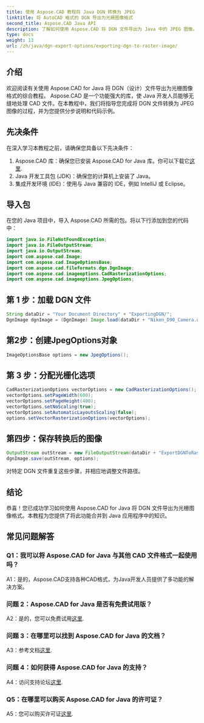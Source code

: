 ```yaml
---
title: 使用 Aspose.CAD 教程将 Java DGN 转换为 JPEG
linktitle: 将 AutoCAD 格式的 DGN 导出为光栅图像格式
second_title: Aspose.CAD Java API
description: 了解如何使用 Aspose.CAD 将 DGN 文件导出为 Java 中的 JPEG 图像。本分步教程将指导您轻松完成整个过程。
type: docs
weight: 13
url: /zh/java/dgn-export-options/exporting-dgn-to-raster-image/
---
```

## 介绍

欢迎阅读有关使用 Aspose.CAD for Java 将 DGN（设计）文件导出为光栅图像格式的综合教程。 Aspose.CAD 是一个功能强大的库，使 Java 开发人员能够无缝地处理 CAD 文件。在本教程中，我们将指导您完成将 DGN 文件转换为 JPEG 图像的过程，并为您提供分步说明和代码示例。

## 先决条件

在深入学习本教程之前，请确保您具备以下先决条件：
1.  Aspose.CAD 库：确保您已安装 Aspose.CAD for Java 库。你可以下载它[这里](https://releases.aspose.com/cad/java/).
2. Java 开发工具包 (JDK)：确保您的计算机上安装了 Java。
3. 集成开发环境 (IDE)：使用与 Java 兼容的 IDE，例如 IntelliJ 或 Eclipse。

## 导入包

在您的 Java 项目中，导入 Aspose.CAD 所需的包。将以下行添加到您的代码中：

```java
import java.io.FileNotFoundException;
import java.io.FileOutputStream;
import java.io.OutputStream;
import com.aspose.cad.Image;
import com.aspose.cad.ImageOptionsBase;
import com.aspose.cad.fileformats.dgn.DgnImage;
import com.aspose.cad.imageoptions.CadRasterizationOptions;
import com.aspose.cad.imageoptions.JpegOptions;
```

## 第 1 步：加载 DGN 文件

```java
String dataDir = "Your Document Directory" + "ExportingDGN/";
DgnImage dgnImage = (DgnImage) Image.load(dataDir + "Nikon_D90_Camera.dgn");
```

## 第2步：创建JpegOptions对象

```java
ImageOptionsBase options = new JpegOptions();
```

## 第 3 步：分配光栅化选项

```java
CadRasterizationOptions vectorOptions = new CadRasterizationOptions();
vectorOptions.setPageWidth(600);
vectorOptions.setPageHeight(400);
vectorOptions.setNoScaling(true);
vectorOptions.setAutomaticLayoutsScaling(false);
options.setVectorRasterizationOptions(vectorOptions);
```

## 第四步：保存转换后的图像

```java
OutputStream outStream = new FileOutputStream(dataDir + "ExportDGNToRasterImage_Out.jpg");
dgnImage.save(outStream, options);
```

对特定 DGN 文件重复这些步骤，并相应地调整文件路径。

## 结论

恭喜！您已成功学习如何使用 Aspose.CAD for Java 将 DGN 文件导出为光栅图像格式。本教程为您提供了将此功能合并到 Java 应用程序中的知识。

## 常见问题解答

### Q1：我可以将 Aspose.CAD for Java 与其他 CAD 文件格式一起使用吗？

A1：是的，Aspose.CAD支持各种CAD格式，为Java开发人员提供了多功能的解决方案。

### 问题 2：Aspose.CAD for Java 是否有免费试用版？

 A2：是的，您可以免费试用[这里](https://releases.aspose.com/).

### 问题 3：在哪里可以找到 Aspose.CAD for Java 的文档？

 A3：参考文档[这里](https://reference.aspose.com/cad/java/).

### 问题 4：如何获得 Aspose.CAD for Java 的支持？

 A4：访问支持论坛[这里](https://forum.aspose.com/c/cad/19).

### Q5：在哪里可以购买 Aspose.CAD for Java 的许可证？

 A5：您可以购买许可证[这里](https://purchase.aspose.com/buy).